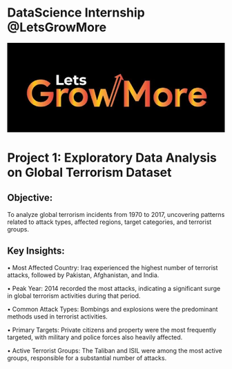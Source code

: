 # DataScience Internship @LetsGrowMore

![LetsGrowMore logo](https://github.com/Athira002/LGMVIP/blob/f60793a10e0e27a689f41b7fdbac44a8f44412ba/LetsGrowMorelogo.jpg)

# Project 1: Exploratory Data Analysis on Global Terrorism Dataset

## Objective:

To analyze global terrorism incidents from 1970 to 2017, uncovering patterns related to attack types, affected regions, target categories, and terrorist groups.

## Key Insights:

• Most Affected Country: Iraq experienced the highest number of terrorist
attacks, followed by Pakistan, Afghanistan, and India.

• Peak Year: 2014 recorded the most attacks, indicating a significant surge in
global terrorism activities during that period.

• Common Attack Types: Bombings and explosions were the predominant
methods used in terrorist activities.

• Primary Targets: Private citizens and property were the most frequently
targeted, with military and police forces also heavily affected.

• Active Terrorist Groups: The Taliban and ISIL were among the most active
groups, responsible for a substantial number of attacks.
